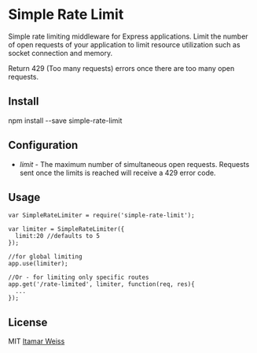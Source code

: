 #  Simple Rate Limit
Simple rate limiting middleware for Express applications.
Limit the number of open requests of your application to limit resource utilization such as socket connection and memory.

Return 429 (Too many requests) errors once there are too many open requests.

## Install
npm install --save simple-rate-limit

## Configuration
- *limit* - The maximum number of simultaneous open requests. Requests sent once the limits is reached will receive a 429 error code.

## Usage
````
var SimpleRateLimiter = require('simple-rate-limit');

var limiter = SimpleRateLimiter({
  limit:20 //defaults to 5
});

//for global limiting
app.use(limiter);

//Or - for limiting only specific routes
app.get('/rate-limited', limiter, function(req, res){
  ...
});
````

## License
MIT [Itamar Weiss](http://itamarweiss.com)
